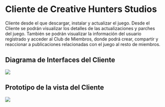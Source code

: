 # Cliente de Creative Hunters Studios

Cliente desde el que descargar, instalar y actualizar el juego. Desde el Cliente se podrán visualizar los detalles de las actualizaciones y parches del juego. También se podrán visualizar la información del usuario registrado y acceder al Club de Miembros, donde podrá crear, compartir y reaccionar a publicaciones relacionadas con el juego al resto de miembros.

## Diagrama de Interfaces del Cliente
<img src="https://github.com/CreativeHuntersStudios/ClienteCreativeHunters/blob/main/Cliente/Images/DiagramaInterfacesCliente.png">

## Prototipo de la vista del Cliente
<img src="https://github.com/CreativeHuntersStudios/ClienteCreativeHunters/blob/main/Cliente/Images/Prototipo%20Cliente.png">

